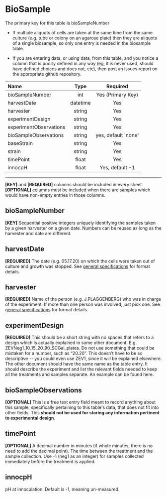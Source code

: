 # BioSample

The primary key for this table is bioSampleNumber

- If multiple aliquots of cells are taken at the same time from the same culture (e.g. tube or colony on an agarose plate) then they are aliquots of a single biosample, so only one entry is needed in the biosample table.  

- If you are entering data, or using data, from this table, and you notice a column that is poorly defined in any way (eg, it is never used, should have defined choices and does not, etc), then post an issues report on the appropriate github repository.

Name                                 | Type                 | Required  
:------------------------------------|:--------------------:|:---------:
bioSampleNumber                      | int                  | Yes (Primary Key)
harvestDate                          | datetime             | Yes
harvester                            | string               | Yes
experimentDesign                     | string               | Yes
experimentObservations               | string               | Yes
bioSampleObservations                | string               | yes, default 'none'
baseStrain                           | string               | Yes
strain                               | string               | Yes
timePoint                            | float                | Yes
innocpH                              | float                | Yes, default -1

* * *
**[KEY]** and **[REQUIRED]** columns should be included in every sheet. **[OPTIONAL]** columns must be included when there are samples which would have non-empty entries in those columns.

## bioSampleNumber

**[KEY]** Sequential positive integers uniquely identifying the samples taken by a given harvester on a given date. Numbers can be reused as long as the harvester and date are different.

## harvestDate

**[REQUIRED]** The date (e.g. 05.17.20) on which the cells were taken out of culture and growth was stopped. See [general specifications](https://github.com/BrentLab/database_files/wiki) for format details.

## harvester

**[REQUIRED]** Name of the person (e.g. J.PLAGGENBERG)  who was in charge of the experiment. If more than one person was involved, just pick one. See [general specifications](https://github.com/BrentLab/database_files/wiki) for format details.

## experimentDesign

**[REQUIRED]** This should be a short string with no spaces that refers to a design which is actually explained in some other document. E.g. ZEVNeg1_10_15_20_90_SCGal_plates. Do not use something that could be mistaken for a number, such as “20.20”. This doesn’t have to be so descriptive -- you could even use ZEV1, since it will be explained elsewhere. The other document should have the same name as the table entry. It should describe the experiment and list the relevant fields needed to keep all the treatments and samples separate. An example can be found here. 

## bioSampleObservations

**[OPTIONAL]** This is a free text entry field meant to record anything about this sample, specifically pertaining to this table's data, that does not fit into other fields. This __should not be used for storing any information pertinent to experimental design__.

## timePoint

**[OPTIONAL]** A decimal number in minutes (if whole minutes, there is no need to add the decimal point).
The time between the treatment and the sample collection. Use -1 (neg1 as an integer) for samples collected immediately before the treatment is applied.

## innocpH

pH at innoculation. Default is -1, meaning un-measured.